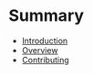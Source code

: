 # Summary

- [Introduction](./introduction.md)
- [Overview](./overview.md)
- [Contributing](./contributing.md)